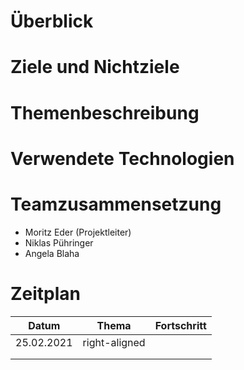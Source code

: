 # Überblick

# Ziele und Nichtziele

# Themenbeschreibung

# Verwendete Technologien

# Teamzusammensetzung
- Moritz Eder (Projektleiter)
- Niklas Pühringer
- Angela Blaha
# Zeitplan
| Datum         | Thema         | Fortschritt   |
| :-----------: | :-----------: | :-----------: |
| 25.02.2021    | right-aligned |               |
  |             |               |               |
|               |               |               |
